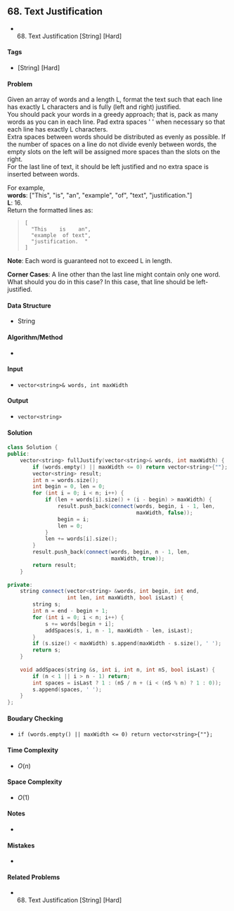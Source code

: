 ## 68. Text Justification
- 68. Text Justification [String] [Hard]

#### Tags
- [String] [Hard]

#### Problem
Given an array of words and a length L, format the text such that each line has exactly L characters and is fully (left and right) justified.  
You should pack your words in a greedy approach; that is, pack as many words as you can in each line. Pad extra spaces ' ' when necessary so that each line has exactly L characters.  
Extra spaces between words should be distributed as evenly as possible. If the number of spaces on a line do not divide evenly between words, the empty slots on the left will be assigned more spaces than the slots on the right.  
For the last line of text, it should be left justified and no extra space is inserted between words.

For example,  
**words**: ["This", "is", "an", "example", "of", "text", "justification."]  
**L**: 16.  
Return the formatted lines as:
>     [
>       "This    is    an",
>       "example  of text",
>       "justification.  "
>     ]

**Note**: Each word is guaranteed not to exceed L in length.

**Corner Cases**:
A line other than the last line might contain only one word. What should you do in this case?
In this case, that line should be left-justified.

#### Data Structure
- String

#### Algorithm/Method
- 

#### Input
- `vector<string>& words, int maxWidth`

#### Output
- `vector<string>`

#### Solution
``` C++
class Solution {
public:
    vector<string> fullJustify(vector<string>& words, int maxWidth) {
        if (words.empty() || maxWidth <= 0) return vector<string>{""};
        vector<string> result;
        int n = words.size();
        int begin = 0, len = 0;
        for (int i = 0; i < n; i++) {
            if (len + words[i].size() + (i - begin) > maxWidth) {
                result.push_back(connect(words, begin, i - 1, len,
                                         maxWidth, false));
                begin = i;
                len = 0;
            }
            len += words[i].size();
        }
        result.push_back(connect(words, begin, n - 1, len,
                                 maxWidth, true));
        return result;
    }
    
private:
    string connect(vector<string> &words, int begin, int end,
                   int len, int maxWidth, bool isLast) {
        string s;
        int n = end - begin + 1;
        for (int i = 0; i < n; i++) {
            s += words[begin + i];
            addSpaces(s, i, n - 1, maxWidth - len, isLast);
        }
        if (s.size() < maxWidth) s.append(maxWidth - s.size(), ' ');
        return s;
    }
    
    void addSpaces(string &s, int i, int n, int nS, bool isLast) {
        if (n < 1 || i > n - 1) return;
        int spaces = isLast ? 1 : (nS / n + (i < (nS % n) ? 1 : 0));
        s.append(spaces, ' ');
    }
};
```

#### Boudary Checking
- `if (words.empty() || maxWidth <= 0) return vector<string>{""};`

#### Time Complexity
- $O(n)$

#### Space Complexity
- $O(1)$

#### Notes
- 

#### Mistakes
- 

#### Related Problems
- 68. Text Justification [String] [Hard]
